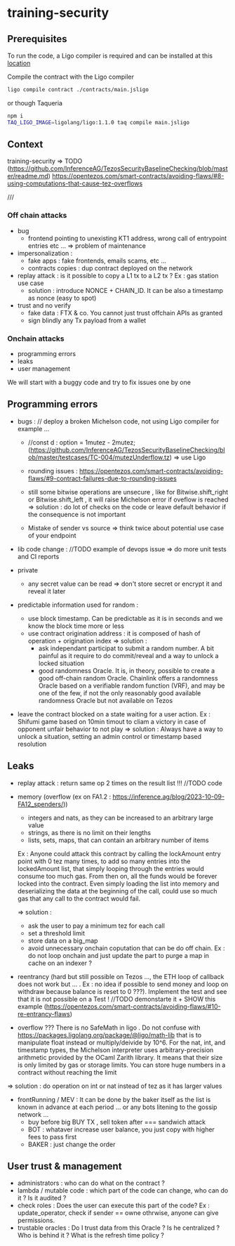 # training-security

## Prerequisites

To run the code, a Ligo compiler is required and can be installed at this [location](https://ligolang.org/docs/intro/installation/?lang=jsligo)

Compile the contract with the Ligo compiler

```bash
ligo compile contract ./contracts/main.jsligo
```

or though Taqueria

```bash
npm i
TAQ_LIGO_IMAGE=ligolang/ligo:1.1.0 taq compile main.jsligo
```

## Context

training-security => TODO (https://github.com/InferenceAG/TezosSecurityBaselineChecking/blob/master/readme.md)
https://opentezos.com/smart-contracts/avoiding-flaws/#8-using-computations-that-cause-tez-overflows

///

### Off chain attacks

- bug
  - frontend pointing to unexisting KT1 address, wrong call of entrypoint entries etc ... => problem of maintenance
- impersonalization :
  - fake apps : fake frontends, emails scams, etc ...
  - contracts copies : dup contract deployed on the network
- replay attack : is it possible to copy a L1 tx to a L2 tx ? Ex : gas station use case
  - solution : introduce NONCE + CHAIN_ID. It can be also a timestamp as nonce (easy to spot)
- trust and no verify
  - fake data : FTX & co. You cannot just trust offchain APIs as granted
  - sign blindly any Tx payload from a wallet

### Onchain attacks

- programming errors
- leaks
- user management

We will start with a buggy code and try to fix issues one by one

## Programming errors

- bugs : // deploy a broken Michelson code, not using Ligo compiler for example ...

  - //const d : option<tez> = 1mutez - 2mutez; (https://github.com/InferenceAG/TezosSecurityBaselineChecking/blob/master/testcases/TC-004/mutezUnderflow.tz)
    => use Ligo
  - rounding issues : https://opentezos.com/smart-contracts/avoiding-flaws/#9-contract-failures-due-to-rounding-issues
  - still some bitwise operations are unsecure , like for Bitwise.shift_right or Bitwise.shift_left , it will raise Michelson error if oveflow is reached
    => solution : do lot of checks on the code or leave default behavior if the consequence is not important

  - Mistake of sender vs source
    => think twice about potential use case of your endpoint

- lib code change : //TODO example of devops issue
  => do more unit tests and CI reports

- private
  - any secret value can be read
    => don't store secret or encrypt it and reveal it later
- predictable information used for random :

  - use block timestamp. Can be predictable as it is in seconds and we know the block time more or less
  - use contract origination address : it is composed of hash of operation + origination index
    => solution :
    - ask independant participat to submit a random number. A bit painful as it require to do commit/reveal and a way to unlock a locked situation
    - good randomness Oracle. It is, in theory, possible to create a good off-chain random Oracle. Chainlink offers a randomness Oracle based on a verifiable random function (VRF), and may be one of the few, if not the only reasonably good available randomness Oracle but not available on Tezos

- leave the contract blocked on a state waiting for a user action. Ex : Shifumi game based on 10min timout to cliam a victory in case of opponent unfair behavior to not play
  => solution : Always have a way to unlock a situation, setting an admin control or timestamp based resolution

## Leaks

- replay attack : return same op 2 times on the result list !!! //TODO code

- memory (overflow (ex on FA1.2 : https://inference.ag/blog/2023-10-09-FA12_spenders/))

  - integers and nats, as they can be increased to an arbitrary large value
  - strings, as there is no limit on their lengths
  - lists, sets, maps, that can contain an arbitrary number of items

  Ex : Anyone could attack this contract by calling the lockAmount entry point with 0 tez many times, to add so many entries into the lockedAmount list, that simply looping through the entries would consume too much gas.
  From then on, all the funds would be forever locked into the contract.
  Even simply loading the list into memory and deserializing the data at the beginning of the call, could use so much gas that any call to the contract would fail.

  => solution :

  - ask the user to pay a minimum tez for each call
  - set a threshold limit
  - store data on a big_map
  - avoid unnecessary onchain coputation that can be do off chain. Ex : do not loop onchain and just update the part to purge a map in cache on an indexer ?

- reentrancy (hard but still possible on Tezos ..., the ETH loop of callback does not work but ... . Ex : no idea if possible to send money and loop on withdraw because balance is reset to 0 ???). Implement the test and see that it is not possible on a Test ! //TODO demonstarte it + SHOW this example (https://opentezos.com/smart-contracts/avoiding-flaws/#10-re-entrancy-flaws)

- overflow ??? There is no SafeMath in ligo . Do not confuse with https://packages.ligolang.org/package/@ligo/math-lib that is to manipulate float instead or multiply/deivide by 10^6. For the nat, int, and timestamp types, the Michelson interpreter uses arbitrary-precision arithmetic provided by the OCaml Zarith library. It means that their size is only limited by gas or storage limits. You can store huge numbers in a contract without reaching the limit

=> solution : do operation on int or nat instead of tez as it has larger values

- frontRunning / MEV : It can be done by the baker itself as the list is known in advance at each period ... or any bots litening to the gossip network ...
  - buy before big BUY TX , sell token after === sandwich attack
  - BOT : whataver increase user balance, you just copy with higher fees to pass first
  - BAKER : just change the order

## User trust & management

- administrators : who can do what on the contract ?
- lambda / mutable code : which part of the code can change, who can do it ? Is it audited ?
- check roles : Does the user can execute this part of the code? Ex : update_operator, check if sender == owne othrwise, anyone can give permissions.
- trustable oracles : Do I trust data from this Oracle ? Is he centralized ? Who is behind it ? What is the refresh time policy ?
